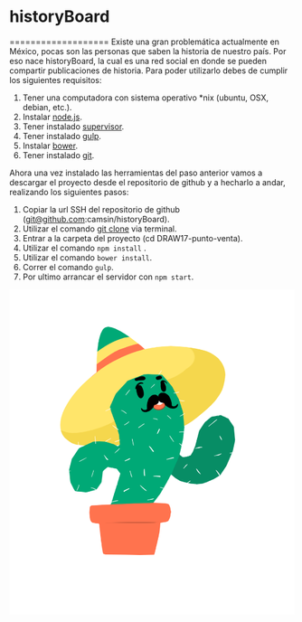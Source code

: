 # historyBoard

===================
Existe una gran problemática actualmente en México, pocas son las personas que saben la historia de nuestro país. Por eso nace historyBoard, la cual es una red social en donde se pueden compartir publicaciones de historia.
Para poder utilizarlo debes de cumplir los siguientes requisitos:

 1. Tener una computadora con sistema operativo *nix (ubuntu, OSX, debian, etc.).
 2. Instalar [node.js](https://nodejs.org/es/download/).
 3. Tener instalado [supervisor](https://www.npmjs.com/package/supervisor).
 4. Tener instalado [gulp](https://gulpjs.com/).
 5. Instalar [bower](https://bower.io/).
 6. Tener instalado [git](https://git-scm.com/).

Ahora una vez instalado las herramientas del paso anterior vamos a descargar el proyecto desde el repositorio de github y a hecharlo a andar, realizando los siguientes pasos:

 1. Copiar la url SSH del repositorio de github (git@github.com:camsin/historyBoard).
 2. Utilizar el comando [git clone](https://git-scm.com/docs/git-clone) via terminal.
 3. Entrar a la carpeta del proyecto (cd DRAW17-punto-venta).
 4. Utilizar el comando `npm install` .
 5. Utilizar el comando `bower install`.
 6. Correr el comando `gulp`.
 7. Por ultimo arrancar el servidor con `npm start`.

 ![alt text](https://github.com/camsin/historyBoard/blob/dev/public/images/pedro.png)

